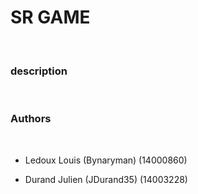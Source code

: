 SR GAME
=======

 

### description

 

### Authors

 

-   Ledoux Louis (Bynaryman) (14000860)

-   Durand Julien (JDurand35) (14003228)
